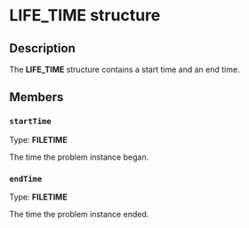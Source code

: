 # LIFE_TIME structure

## Description

The **LIFE_TIME** structure contains a start time and an end time.

## Members

### `startTime`

Type: **FILETIME**

The time the problem instance began.

### `endTime`

Type: **FILETIME**

The time the problem instance ended.